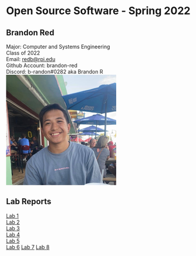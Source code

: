 # Open Source Software - Spring 2022
## Brandon Red

Major: Computer and Systems Engineering  
Class of 2022  
Email: redb@rpi.edu  
Github Account: brandon-red  
Discord: b-randon#0282 aka Brandon R   
<img src="labs/lab-01/Images/redb-picture.jpg" width="300" height="300">    

## Lab Reports
[Lab 1](labs/lab-01/report.md)  
[Lab 2](labs/lab-02/report.md)  
[Lab 3](labs/lab-03/report.md)  
[Lab 4](labs/lab-04/report.md)  
[Lab 5](labs/lab-05/report.md)  
[Lab 6](labs/lab-06/report.md)
[Lab 7](labs/lab-07/report.md)
[Lab 8](labs/lab-08/report.md)
